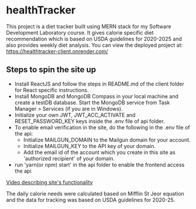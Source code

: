 # healthTracker
This project is a diet tracker built using MERN stack for my Software Development Laboratory course. It gives calorie specific diet recommendation which is based on USDA guidelines for 2020-2025 and also provides weekly diet analysis.
You can view the deployed project at: https://healthtracker-client.onrender.com/

## Steps to spin the site up 
* Install ReactJS and follow the steps in README.md of the client folder for React specific instructions.
* Install MongoDB and MongoDB Compass in your local machine and create a testDB database. Start the MongoDB service from Task Manager > Services (if you are in Windows).
* Initialize your own JWT, JWT_ACC_ACTIVATE and RESET_PASSWORD_KEY keys inside the .env file of api folder.
* To enable email verification in the site, do the following in the .env file of the api:
    * Initialize MAILGUN_DOMAIN to the Mailgun domain for your account.
    * Initialize MAILGUN_KEY to the API key of your domain.
    * Add the email id of the account which you create in this site as 'authorized recipient' of your domain.
* run 'yarn(or npm) start' in the api folder to enable the frontend access the api

[Video describing site's functionality](https://drive.google.com/file/d/1UKyvnHWbVpY8kf_MAj30DN9A9iMQ7IAq/view?usp=sharing)

The daily calorie needs were calculated based on Mifflin St Jeor equation and the data for tracking was based on USDA guidelines for 2020-25.